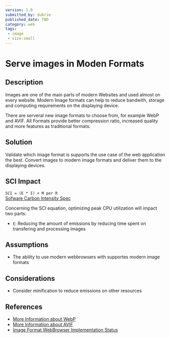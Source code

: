 ```yaml
---
version: 1.0
submitted_by: dubrie
published_date: TBD
category: web
tags: 
 - image
 - size:small
---
```


# Serve images in Moden Formats

## Description

Images are one of the main parts of modern Websites and used almost on every website. Modern Image formats can help to reduce bandwith, storage and computing requirements on the displaying device.

There are serveral new image formats to choose from, for example WebP and AVIF. All Formats provide better compression ratio, increased quality and more features as traditional formats.


## Solution

Validate which image format is supports the use case of the web application the best. Convert images to modern image formats and deliver them to the displaying devices. 


## SCI Impact

`SCI = (E * I) + M per R`  
[Sofware Carbon Intensity Spec](grnsft.org/sci)

Concerning the SCI equation, optimizing peak CPU utilization will impact two parts:

- `E`: Reducing the amount of emissions by reducing time spent on transfering and processing images

## Assumptions
- The ability to use modern webbrowsers with supportes modern image formats

## Considerations
- Consider minification to reduce emissions on other resources


## References
- [More Information about WebP](https://en.wikipedia.org/wiki/WebP)
- [More Information about AVIF](https://en.wikipedia.org/wiki/AVIF)
- [Image Format WebBrowser Implementation Status](https://caniuse.com/?search=image%20format)
